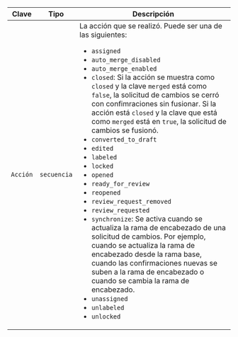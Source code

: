 | Clave    | Tipo        | Descripción                                                                         |
| -------- | ----------- | ----------------------------------------------------------------------------------- |
| `Acción` | `secuencia` | La acción que se realizó. Puede ser una de las siguientes:<ul><li>`assigned`</li><li>`auto_merge_disabled`</li><li>`auto_merge_enabled`</li><li>`closed`: Si la acción se muestra como `closed` y la clave `merged` está como `false`, la solicitud de cambios se cerró con confimraciones sin fusionar. Si la acción está `closed` y la clave que está como `merged` está en `true`, la solicitud de cambios se fusionó.</li><li>`converted_to_draft`</li><li>`edited`</li><li>`labeled`</li><li>`locked`</li><li>`opened`</li><li>`ready_for_review`</li><li>`reopened`</li><li>`review_request_removed`</li><li>`review_requested`</li><li>`synchronize`: Se activa cuando se actualiza la rama de encabezado de una solicitud de cambios. Por ejemplo, cuando se actualiza la rama de encabezado desde la rama base, cuando las confirmaciones nuevas se suben a la rama de encabezado o cuando se cambia la rama de encabezado.</li><li>`unassigned`</li><li>`unlabeled`</li><li>`unlocked`</li></ul> |

